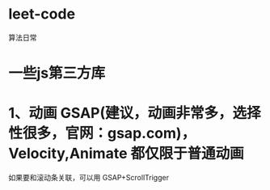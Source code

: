 # leet-code
算法日常
# 一些js第三方库
# 1、动画 GSAP(建议，动画非常多，选择性很多，官网：gsap.com)，Velocity,Animate 都仅限于普通动画

  如果要和滚动条关联，可以用 GSAP+ScrollTrigger
